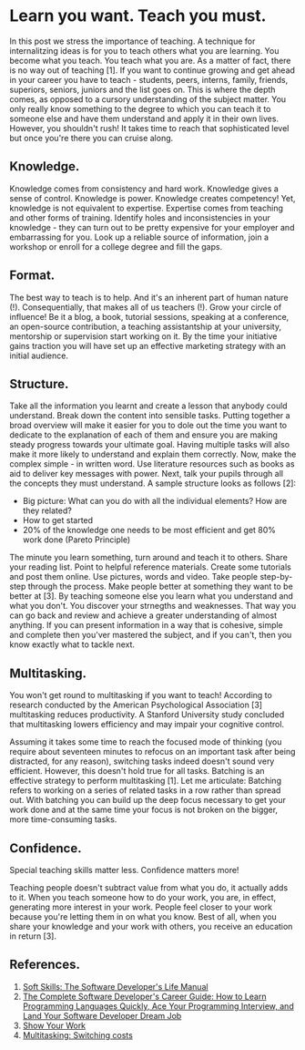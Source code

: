 # Learn you want. Teach you must.

In this post we stress the importance of teaching. A technique for internalitzing ideas is for you to teach others what you are learning. You become what you teach. You teach what you are. As a matter of fact, there is no way out of teaching [1]. If you want to continue growing and get ahead in your career you have to teach - students, peers, interns, family, friends, superiors, seniors, juniors and the list goes on. This is where the depth comes, as opposed to a cursory understanding of the subject matter. You only really know something to the degree to which you can teach it to someone else and have them understand and apply it in their own lives. However, you shouldn't rush! It takes time to reach that sophisticated level but once you're there you can cruise along.

## Knowledge.
Knowledge comes from consistency and hard work. Knowledge gives a sense of control. Knowledge is power. Knowledge creates competency! Yet, knowledge is not equivalent to expertise. Expertise comes from teaching and other forms of training. Identify holes and inconsistencies in your knowledge - they can turn out to be pretty expensive for your employer and embarrassing for you. Look up a reliable source of information, join a workshop or enroll for a college degree and fill the gaps.
## Format.
The best way to teach is to help. And it's an inherent part of human nature (!). Consequentially, that makes all of us teachers (!). Grow your circle of influence! Be it a blog, a book, tutorial sessions, speaking at a conference, an open-source contribution, a teaching assistantship at your university, mentorship or supervision start working on it. By the time your initiative gains traction you will have set up an effective marketing strategy with an initial audience.
## Structure.
Take all the information you learnt and create a lesson that anybody could understand. Break down the content into sensible tasks. Putting together a broad overview will make it easier for you to dole out the time you want to dedicate to the explanation of each of them and ensure you are making steady progress towards your ultimate goal. Having multiple tasks will also make it more likely to understand and explain them correctly. Now, make the complex simple - in written word. Use literature resources such as books as aid to deliver key messages with power. Next, talk your pupils through all the concepts they must understand. A sample structure looks as follows [2]:
* Big picture: What can you do with all the individual elements? How are they related?
* How to get started
* 20% of the knowledge one needs to be most efficient and get 80% work done (Pareto Principle)

The minute you learn something, turn around and teach it to others. Share your reading list. Point to helpful reference materials. Create some tutorials and post them online.
Use pictures, words and video. Take people step-by-step through the process. Make people better at something they want to be better at [3]. By teaching someone else you learn what you understand and what you don't. You discover your strnegths and weaknesses. That way you can go back and review and achieve a greater understanding of almost anything. If you can present information in a way that is cohesive, simple and complete then you'ver mastered the subject, and if you can't, then you know exactly what to tackle next.

## Multitasking.
You won't get round to multitasking if you want to teach! According to research conducted by the American Psychological Association [3] multitasking reduces productivity. A Stanford University study concluded that multitasking lowers efficiency and may impair your cognitive control.

Assuming it takes some time to reach the focused mode of thinking (you require about seventeen minutes to refocus on an important task after being distracted, for any
reason), switching tasks indeed doesn't sound very efficient. However, this doesn't hold true for all tasks. Batching is an effective strategy to perform multitasking [1]. Let me articulate: Batching refers to working on a series of related tasks in a row rather than spread out. With batching you can build up the deep focus necessary to get your work done and at the same time your focus is not broken on the bigger, more time-consuming tasks.
## Confidence.
Special teaching skills matter less. Confidence matters more!

Teaching people doesn't subtract value from what you do, it actually adds to it. When you teach someone how to do your work, you are, in effect, generating more interest in
your work. People feel closer to your work because you're letting them in on what you know. Best of all, when you share your knowledge and your work with others, you receive an education in return [3].

## References.
1. [Soft Skills: The Software Developer's Life Manual](https://www.amazon.com/Soft-Skills-Software-Developers-Manual/dp/B0158SJ3EM/ref=sr_1_2?crid=3HVFIE1SLSRWW&dchild=1&keywords=soft+skills&qid=1595439982&s=books&sprefix=soft+skills%2Caps%2C252&sr=1-2)
2. [The Complete Software Developer's Career Guide: How to Learn Programming Languages Quickly, Ace Your Programming Interview, and Land Your Software Developer Dream Job](https://www.amazon.com/Complete-Software-Developers-Career-Guide/dp/B078J67VNF/ref=sr_1_1?dchild=1&keywords=software+complete&qid=1596059582&sr=8-1)
3. [Show Your Work](https://www.amazon.com/-/de/dp/076117897X/ref=sr_1_1?__mk_de_DE=%C3%85M%C3%85%C5%BD%C3%95%C3%91&crid=2H2QBKNIQ802A&dchild=1&keywords=show+your+work&qid=1616516208&sprefix=show+your+work%2Caps%2C232&sr=8-1)
4. [Multitasking: Switching costs](https://www.apa.org/research/action/multitask)
